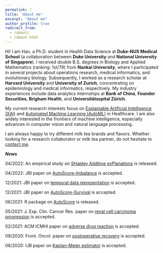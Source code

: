 ```yaml
---
permalink: /
title: "About me"
excerpt: "About me"
author_profile: true
redirect_from: 
  - /about/
  - /about.html
---
```


Hi! I am Han, a Ph.D. student in Health Data Science at **Duke-NUS Medical School** (a collaboration between **Duke University** and **National University of Singapore**). I received double B.S. degrees in Biology and Applied Mathematics (ranking: 1st/79) from **Nankai University**, where I participated in several projects about operations research, medical informatics, and evolutionary biology. Subsequently, I worked as a research scholar at **Harvard University** and **University of Zurich**, concentrating on epidemiology and medical informatics, respectively. My industry experiences include data analytics internships at **Bank of China**, **Founder Securities**, **Brigham Health**, and **Universitätsspital Zürich**.

My current research interests focus on [Explainable Artificial Intelligence (XAI)](https://en.wikipedia.org/wiki/Explainable_artificial_intelligence) and [Automated Machine Learning (AutoML)](https://en.wikipedia.org/wiki/Automated_machine_learning) in Healthcare. I am also widely interested in the frontiers of machine intelligence, especially advances in computer vision and natural language processing.

I am always happy to try different milk tea brands and flavors. Whether looking for a research collaborator or milk tea partner, do not hesitate to <a href="mailto:yuan.han@u.duke.nus.edu">contact me</a>.

***News***

04/2022: An empirical study on [SHapley Additive exPlanations](https://arxiv.org/abs/2204.11351) is released.

04/2022: JBI paper on [AutoScore-Imbalance](https://www.sciencedirect.com/science/article/abs/pii/S1532046422000880) is accepted.

12/2021: JBI paper on [temporal data representation](https://www.sciencedirect.com/science/article/abs/pii/S1532046421003099) is accepted.

12/2021: JBI paper on [AutoScore-Survival](https://www.sciencedirect.com/science/article/abs/pii/S1532046421002884) is accepted.

06/2021: R package on [AutoScore](https://cran.r-project.org/web/packages/AutoScore/index.html) is released.

05/2021: J. Exp. Clin. Cancer Res. paper on [renal cell carcinoma progression](https://link.springer.com/article/10.1186/s13046-021-01980-0) is accepted.

02/2021: ACM ICMHI paper on [adverse drug reaction](https://dl.acm.org/doi/abs/10.1145/3472813.3472817) is accepted.

09/2020: Front. Oncol. paper on [postoperative recovery](https://www.frontiersin.org/articles/10.3389/fonc.2020.513874/full) is accepted.

06/2020: IJB paper on [Kaplan–Meier estimator](https://www.degruyter.com/document/doi/10.1515/ijb-2019-0095/html) is accepted.